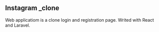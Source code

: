 

## Instagram _clone 

Web applicatiom is a clone login and registration page. Writed with React and Laravel.
